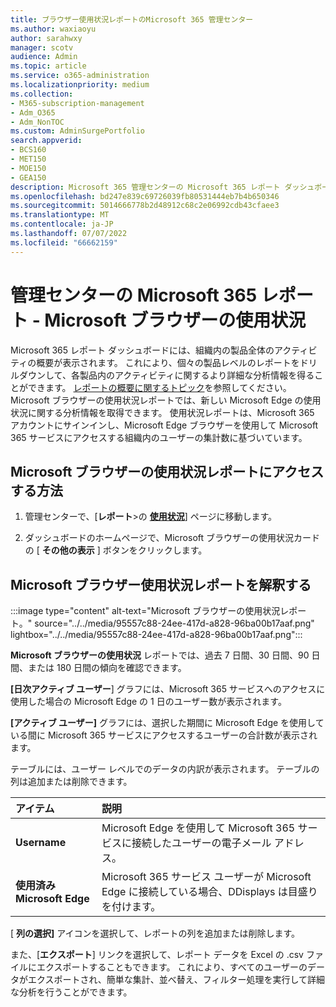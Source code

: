 ```yaml
---
title: ブラウザー使用状況レポートのMicrosoft 365 管理センター
ms.author: waxiaoyu
author: sarahwxy
manager: scotv
audience: Admin
ms.topic: article
ms.service: o365-administration
ms.localizationpriority: medium
ms.collection:
- M365-subscription-management
- Adm_O365
- Adm_NonTOC
ms.custom: AdminSurgePortfolio
search.appverid:
- BCS160
- MET150
- MOE150
- GEA150
description: Microsoft 365 管理センターの Microsoft 365 レポート ダッシュボードを使用して、Microsoft ブラウザーの使用状況レポートを取得する方法について説明します。
ms.openlocfilehash: bd247e839c69726039fb80531444eb7b4b650346
ms.sourcegitcommit: 5014666778b2d48912c68c2e06992cdb43cfaee3
ms.translationtype: MT
ms.contentlocale: ja-JP
ms.lasthandoff: 07/07/2022
ms.locfileid: "66662159"
---
```

# <a name="microsoft-365-reports-in-the-admin-center---microsoft-browser-usage"></a>管理センターの Microsoft 365 レポート - Microsoft ブラウザーの使用状況

Microsoft 365 レポート ダッシュボードには、組織内の製品全体のアクティビティの概要が表示されます。 これにより、個々の製品レベルのレポートをドリルダウンして、各製品内のアクティビティに関するより詳細な分析情報を得ることができます。 [レポートの概要に関するトピック](activity-reports.md)を参照してください。 Microsoft ブラウザーの使用状況レポートでは、新しい Microsoft Edge の使用状況に関する分析情報を取得できます。 使用状況レポートは、Microsoft 365 アカウントにサインインし、Microsoft Edge ブラウザーを使用して Microsoft 365 サービスにアクセスする組織内のユーザーの集計数に基づいています。

## <a name="how-to-get-to-the-microsoft-browser-usage-report"></a>Microsoft ブラウザーの使用状況レポートにアクセスする方法

1. 管理センターで、[**レポート**\>の <b><a href="https://go.microsoft.com/fwlink/p/?linkid=2074756" target="_blank">使用状況</a></b>] ページに移動します。

2. ダッシュボードのホームページで、Microsoft ブラウザーの使用状況カードの [ **その他の表示** ] ボタンをクリックします。


## <a name="interpret-the-microsoft-browser-usage-report"></a>Microsoft ブラウザー使用状況レポートを解釈する

:::image type="content" alt-text="Microsoft ブラウザーの使用状況レポート。" source="../../media/95557c88-24ee-417d-a828-96ba00b17aaf.png" lightbox="../../media/95557c88-24ee-417d-a828-96ba00b17aaf.png":::

**Microsoft ブラウザーの使用状況** レポートでは、過去 7 日間、30 日間、90 日間、または 180 日間の傾向を確認できます。 

**[日次アクティブ ユーザー**] グラフには、Microsoft 365 サービスへのアクセスに使用した場合の Microsoft Edge の 1 日のユーザー数が表示されます。

**[アクティブ ユーザー]** グラフには、選択した期間に Microsoft Edge を使用している間に Microsoft 365 サービスにアクセスするユーザーの合計数が表示されます。

テーブルには、ユーザー レベルでのデータの内訳が表示されます。 テーブルの列は追加または削除できます。

|アイテム|説明|
|:-----|:-----|
|**Username** | Microsoft Edge を使用して Microsoft 365 サービスに接続したユーザーの電子メール アドレス。|
| **使用済み Microsoft Edge**| Microsoft 365 サービス ユーザーが Microsoft Edge に接続している場合、DDisplays は目盛りを付けます。|

[ **列の選択]** アイコンを選択して、レポートの列を追加または削除します。

また、[**エクスポート**] リンクを選択して、レポート データを Excel の .csv ファイルにエクスポートすることもできます。 これにより、すべてのユーザーのデータがエクスポートされ、簡単な集計、並べ替え、フィルター処理を実行して詳細な分析を行うことができます。 
